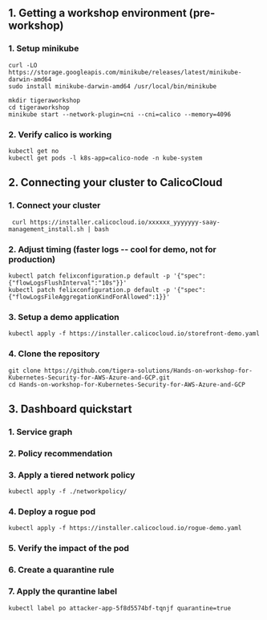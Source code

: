 ## 1. Getting a workshop environment (pre-workshop)
### 1. Setup minikube
```
curl -LO https://storage.googleapis.com/minikube/releases/latest/minikube-darwin-amd64
sudo install minikube-darwin-amd64 /usr/local/bin/minikube

mkdir tigeraworkshop
cd tigeraworkshop
minikube start --network-plugin=cni --cni=calico --memory=4096
```

### 2. Verify calico is working
```
kubectl get no
kubectl get pods -l k8s-app=calico-node -n kube-system
```
## 2. Connecting your cluster to CalicoCloud
### 1. Connect your cluster
```
 curl https://installer.calicocloud.io/xxxxxx_yyyyyyy-saay-management_install.sh | bash
```
### 2. Adjust timing (faster logs -- cool for demo, not for production)
```
kubectl patch felixconfiguration.p default -p '{"spec":{"flowLogsFlushInterval":"10s"}}'
kubectl patch felixconfiguration.p default -p '{"spec":{"flowLogsFileAggregationKindForAllowed":1}}'
```
### 3. Setup a demo application
```
kubectl apply -f https://installer.calicocloud.io/storefront-demo.yaml
```
### 4. Clone the repository
```
git clone https://github.com/tigera-solutions/Hands-on-workshop-for-Kubernetes-Security-for-AWS-Azure-and-GCP.git
cd Hands-on-workshop-for-Kubernetes-Security-for-AWS-Azure-and-GCP
```
## 3. Dashboard quickstart

### 1. Service graph

### 2. Policy recommendation 

### 3. Apply a tiered network policy
```
kubectl apply -f ./networkpolicy/
```
### 4. Deploy a rogue pod
```
kubectl apply -f https://installer.calicocloud.io/rogue-demo.yaml
```
### 5. Verify the impact of the pod

### 6. Create a quarantine rule

### 7. Apply the qurantine label
```
kubectl label po attacker-app-5f8d5574bf-tqnjf quarantine=true
```

